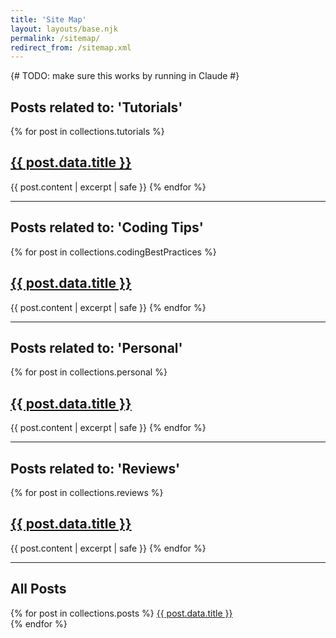 ```yaml
---
title: 'Site Map'
layout: layouts/base.njk
permalink: /sitemap/
redirect_from: /sitemap.xml
---
```


{# TODO: make sure this works by running in Claude #}

<h2>Posts related to: 'Tutorials'</h2>
{% for post in collections.tutorials %}
  <h2 class="post-title">
    <a href="{{ post.url }}">{{ post.data.title }}</a>
  </h2>
  {{ post.content | excerpt | safe }}
{% endfor %}

----

<h2>Posts related to: 'Coding Tips'</h2>
{% for post in collections.codingBestPractices %}
  <h2 class="post-title">
    <a href="{{ post.url }}">{{ post.data.title }}</a>
  </h2>
  {{ post.content | excerpt | safe }}
{% endfor %}

----

<h2>Posts related to: 'Personal'</h2>
{% for post in collections.personal %}
  <h2 class="post-title">
    <a href="{{ post.url }}">{{ post.data.title }}</a>
  </h2>
  {{ post.content | excerpt | safe }}
{% endfor %}

----

<h2>Posts related to: 'Reviews'</h2>
{% for post in collections.reviews %}
  <h2 class="post-title">
    <a href="{{ post.url }}">{{ post.data.title }}</a>
  </h2>
  {{ post.content | excerpt | safe }}
{% endfor %}

----

<h2>All Posts</h2>
{% for post in collections.posts %}
  <a href="{{ post.url }}">{{ post.data.title }}</a><br>
{% endfor %}
